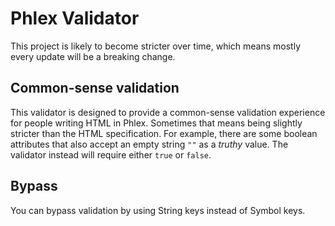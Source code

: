 # Phlex Validator

This project is likely to become stricter over time, which means mostly every update will be a breaking change.

## Common-sense validation

This validator is designed to provide a common-sense validation experience for people writing HTML in Phlex. Sometimes that means being slightly stricter than the HTML specification. For example, there are some boolean attributes that also accept an empty string `""` as a _truthy_ value. The validator instead will require either `true` or `false`.

## Bypass

You can bypass validation by using String keys instead of Symbol keys.
